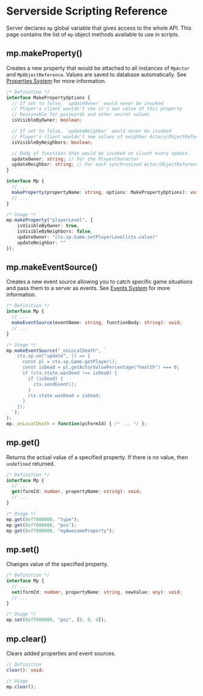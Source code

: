 # Serverside Scripting Reference

Server declares `mp` global variable that gives access to the whole API.
This page contains the list of `mp` object methods available to use in scripts.

## mp.makeProperty()

Creates a new property that would be attached to all instances of `MpActor` and `MpObjectReference`. Values are saved to database automatically. See [Properties System](docs_properties_system.md) for more information.

```typescript
/* Definition */
interface MakePropertyOptions {
  // If set to false, `updateOwner` would never be invoked
  // Player's client wouldn't see it's own value of this property
  // Reasonable for passwords and other secret values
  isVisibleByOwner: boolean;

  // If set to false, `updateNeighbor` would never be invoked
  // Player's client wouldn't see values of neighbor Actors/ObjectReferences
  isVisibleByNeighbors: boolean;

  // Body of functions that would be invoked on client every update.
  updateOwner: string; // For the PlayerCharacter
  updateNeighbor: string; // For each synchronized Actor/ObjectReference
}

interface Mp {
  // ...
  makeProperty(propertyName: string, options: MakePropertyOptions): void;
  // ...
}

/* Usage */
mp.makeProperty("playerLevel", {
    isVisibleByOwner: true,
    isVisibleByNeighbors: false,
    updateOwner: "ctx.sp.Game.setPlayerLevel(ctx.value)"
    updateNeighbor: ""
});
```

## mp.makeEventSource()

Creates a new event source allowing you to catch specific game situations and pass them to a server as events. See [Events System](docs_events_system.md) for more information.

```typescript
/* Definition */
interface Mp {
  // ...
  makeEventSource(eventName: string, functionBody: string): void;
  // ...
}

/* Usage */
mp.makeEventSource("_onLocalDeath", `
    ctx.sp.on("update", () => {
      const pl = ctx.sp.Game.getPlayer();
      const isDead = pl.getActorValuePercentage("health") === 0;
      if (ctx.state.wasDead !== isDead) {
        if (isDead) {
          ctx.sendEvent();
        }
        ctx.state.wasDead = isDead;
      }
    });
  `);
);
mp._onLocalDeath = function(pcFormId) { /* ... */ };
```

## mp.get()

Returns the actual value of a specified property. If there is no value, then `undefined` returned.

```typescript
/* Definition */
interface Mp {
  // ...
  get(formId: number, propertyName: string): void;
  // ...
}

/* Usage */
mp.get(0xff000000, "type");
mp.get(0xff000000, "pos");
mp.get(0xff000000, "myAwesomeProperty");
```

## mp.set()

Changes value of the specified property.

```typescript
/* Definition */
interface Mp {
  // ...
  set(formId: number, propertyName: string, newValue: any): void;
  // ...
}

/* Usage */
mp.set(0xff000000, "pos", [0, 0, 0]);
```

## mp.clear()

Clears added properties and event sources.

```typescript
// Definition
clear(): void;
```

```typescript
// Usage
mp.clear();
```
